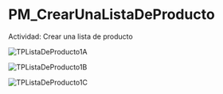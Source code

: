 # PM_CrearUnaListaDeProducto
Actividad: Crear una lista de producto

![TPListaDeProducto1A](https://user-images.githubusercontent.com/104856701/217378490-0b4dcd9c-b8a1-40f5-b7d8-b05257bf6d8a.png)

![TPListaDeProducto1B](https://user-images.githubusercontent.com/104856701/217378518-f6fdfa1d-5c78-4f30-9f9c-0066f44bb3c9.png)

![TPListaDeProducto1C](https://user-images.githubusercontent.com/104856701/217378533-6b0d811b-6a8b-4caa-bfbc-6501904dccd7.png)
